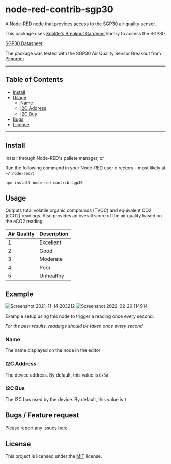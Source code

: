node-red-contrib-sgp30
==================================

A Node-RED node that provides access to the SGP30 air quality sensor.

This package uses <a href = "https://github.com/xoblite"> Xoblite's </a> <a href = "https://github.com/xoblite/BreakoutGardener">Breakout Gardener</a> library to access the SGP30

<a href = "https://cdn.shopify.com/s/files/1/0174/1800/files/Sensirion_Gas_Sensors_SGP30_Datasheet_EN-1148053.pdf?26051">SGP30 Datasheet</a>

The package was tested with the SGP30 Air Quality Sensor Breakout from <a href = "https://shop.pimoroni.com/products/sgp30-air-quality-sensor-breakout">Pimoroni</a>

---

## Table of Contents
* [Install](#install)
* [Usage](#usage)
  * [Name](#name)
  * [I2C Address](#i2c-address)
  * [I2C Bus](#i2c-bus)
* [Bugs](#bugs--feature-request)
* [License](#license)
---

## Install

Install through Node-RED's pallete manager, or

Run the following command in your Node-RED user directory - most likely at `~/.node-red/`:

```
npm install node-red-contrib-sgp30
```

## Usage

Outputs total volatile organic compounds (TVOC) and equivalent CO2 (eCO2) readings. Also provides an overall score of the air quality based on the eCO2 reading. 

| Air Quality | Description |
| ----------- | ----------- |
| 1      | Excellent        |
| 2      | Good             |
| 3      | Moderate         |
| 4      | Poor             |
| 5      | Unhealthy        |

## Example
![Screenshot 2021-11-14 203212](https://user-images.githubusercontent.com/73316704/141708843-e5f7a02a-cb44-4e98-b534-7600a3978795.png)
![Screenshot 2022-02-20 114914](https://user-images.githubusercontent.com/73316704/154854057-458e627b-acb1-4015-ae74-737873769477.png)

Example setup using this node to trigger a reading once every second.

*For the best results, readings should be taken once every second*

### Name

The name displayed on the node in the editor

### I2C Address

The device address. By default, this value is ```0x58```

### I2C Bus

The I2C bus used by the device. By default, this value is ```1```

## Bugs / Feature request
Please [report any issues here](https://github.com/Lyubomir-Todorov/node-red-contrib-sgp30/issues)

## License
This project is licensed under the [MIT](./LICENSE) license.
